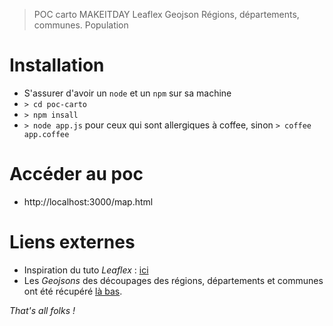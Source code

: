 > POC carto MAKEITDAY
> Leaflex
> Geojson Régions, départements, communes.
> Population

# Installation

- S'assurer d'avoir un ``node`` et un ``npm`` sur sa machine
- ``> cd poc-carto``
- ``> npm insall``
- ``> node app.js`` pour ceux qui sont allergiques à coffee, sinon ``> coffee app.coffee``

# Accéder au poc

- http://localhost:3000/map.html

# Liens externes

- Inspiration du tuto _Leaflex_ : [ici](http://leafletjs.com/examples/choropleth.html)
- Les _Geojsons_ des découpages des régions, départements et communes ont été récupéré [là bas](https://github.com/gregoiredavid/france-geojson).

_That's all folks !_